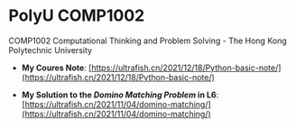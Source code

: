 # PolyU COMP1002
COMP1002 Computational Thinking and Problem Solving - The Hong Kong Polytechnic University

- **My Coures Note**: [https://ultrafish.cn/2021/12/18/Python-basic-note/](https://ultrafish.cn/2021/12/18/Python-basic-note/)

- **My Solution to the _Domino Matching Problem_ in L6**: [https://ultrafish.cn/2021/11/04/domino-matching/](https://ultrafish.cn/2021/11/04/domino-matching/)
